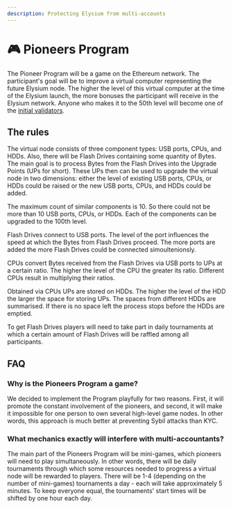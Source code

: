 ```yaml
---
description: Protecting Elysium from multi-accounts
---
```


# 🎮 Pioneers Program

The Pioneer Program will be a game on the Ethereum network. The participant's goal will be to improve a virtual computer representing the future Elysium node. The higher the level of this virtual computer at the time of the Elysium launch, the more bonuses the participant will receive in the Elysium network. Anyone who makes it to the 50th level will become one of the [initial validators](early-validators.md).

## The rules

The virtual node consists of three component types: USB ports, CPUs, and HDDs. Also, there will be Flash Drives containing some quantity of Bytes. The main goal is to process Bytes from the Flash Drives into the Upgrade Points (UPs for short). These UPs then can be used to upgrade the virtual node in two dimensions: either the level of existing USB ports, CPUs, or HDDs could be raised or the new USB ports, CPUs, and HDDs could be added.&#x20;

The maximum count of similar components is 10. So there could not be more than 10 USB ports, CPUs, or HDDs. Each of the components can be upgraded to the 100th level.

Flash Drives connect to USB ports. The level of the port influences the speed at which the Bytes from Flash Drives proceed. The more ports are added the more Flash Drives could be connected simoultenionsly.

CPUs convert Bytes received from the Flash Drives via USB ports to UPs at a certain ratio. The higher the level of the CPU the greater its ratio. Different CPUs result in multiplying their ratios.

Obtained via CPUs UPs are stored on HDDs. The higher the level of the HDD the larger the space for storing UPs. The spaces from different HDDs are summarised. If there is no space left the process stops before the HDDs are emptied.

To get Flash Drives players will need to take part in daily tournaments at which a certain amount of Flash Drives will be raffled among all participants.&#x20;

## FAQ

### Why is the Pioneers Program a game?

We decided to implement the Program playfully for two reasons. First, it will promote the constant involvement of the pioneers, and second, it will make it impossible for one person to own several high-level game nodes. In other words, this approach is much better at preventing Sybil attacks than KYC.

### What mechanics exactly will interfere with multi-accountants?

The main part of the Pioneers Program will be mini-games, which pioneers will need to play simultaneously. In other words, there will be daily tournaments through which some resources needed to progress a virtual node will be rewarded to players. There will be 1-4 (depending on the number of mini-games) tournaments a day - each will take approximately 5 minutes. To keep everyone equal, the tournaments' start times will be shifted by one hour each day.

